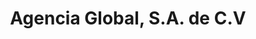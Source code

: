 ---
title: "Agencia Global, S.A. de C.V"
url: /san-pedro-sula/agencia-global-s-a-de-c-v/
shop: hardware
---